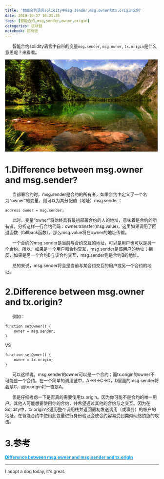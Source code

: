 ```yaml
---
title: '智能合约语言solidity中msg.sender,msg.owner和tx.origin区别'
date: 2019-10-27 16:21:35
tags: [智能合约,msg,sender,owner,origin]
categories: 区块链
notebook: 区块链
---
```


&nbsp;&nbsp;&nbsp;&nbsp;&nbsp;&nbsp;智能合约solidity语言中自带的变量`msg.sender`, `msg.owner`, `tx.origin`是什么意思呢？来看看。

<img src="智能合约语言solidity中msg-sender-msg-owner和tx-origin区别/solidity.jpeg" width="500" height="300"/>

<!-- more -->

# 1.Difference between msg.owner and msg.sender?
&nbsp;&nbsp;&nbsp;&nbsp;&nbsp;&nbsp;当部署合约时，msg.sender是合约的所有者，如果合约中定义了一个名为“owner”的变量，则可以为其分配值（地址）msg.sender：
```
address owner = msg.sender;
```

&nbsp;&nbsp;&nbsp;&nbsp;&nbsp;&nbsp;此时，变量“owner”将始终具有最初部署合约的人的地址，意味着是合约的所有者。分析这样一行合约代码：owner.transfer(msg.value)，这里如果调用了回退函数（fallback函数），那么msg.value将在owner的地址传输。

&nbsp;&nbsp;&nbsp;&nbsp;&nbsp;&nbsp;一个合约的msg.sender是当前与合约交互的地址，可以是用户也可以是另一个合约。所以，如果是一个用户和合约交互，msg.sender是该用户的地址；相反，如果是另一个合约B与该合约交互，msg.sender则是合约B的地址。

&nbsp;&nbsp;&nbsp;&nbsp;&nbsp;&nbsp;总的来说，msg.sender将会是当前与某合约交互的用户或另一个合约的地址。

# 2.Difference between msg.owner and tx.origin?
&nbsp;&nbsp;&nbsp;&nbsp;&nbsp;&nbsp;例如：
```
function setOwner() {
    owner = msg.sender;
}
```
VS
```
function setOwner() {
    owner = tx.origin;
}
```
&nbsp;&nbsp;&nbsp;&nbsp;&nbsp;&nbsp;可以这样说，msg.sender的owner可以是一个合约；而tx.origin的owner不可能是一个合约。在一个简单的调用链中，A->B->C->D，D里面的msg.sender将会是C，而tx.origin将一直是A。

&nbsp;&nbsp;&nbsp;&nbsp;&nbsp;&nbsp;但是仔细考虑一下是否真的需要使用tx.origin。因为你可能不是合约的唯一用户。其他人可能想要使用你的合约，并希望通过其他的合约与之交互。因为在Solidity中，tx.origin它遍历整个调用栈并返回最初发送调用（或事务）的帐户的地址。在智能合约中使用此变量进行身份验证会使合约容易受到类似网络钓鱼的攻击。

# 3.参考
<b><a>[<font color=#0099ff>Difference between msg.owner and msg.sender and tx.origin</font>](https://ethereum.stackexchange.com/questions/21029/difference-between-msg-owner-and-msg-sender)</b>

- - -
I adopt a dog today, it's great.
